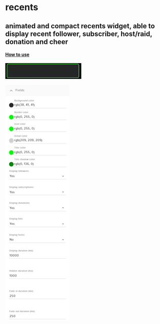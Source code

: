 # recents
## animated and compact recents widget, able to display recent follower, subscriber, host/raid, donation and cheer
#### [How to use](https://github.com/Yazaar/StreamElements-Widgets)

![preview of settings](https://raw.githubusercontent.com/Yazaar/StreamElements-Widgets/master/recents/images/preview.gif)

![preview of settings](https://raw.githubusercontent.com/Yazaar/StreamElements-Widgets/master/recents/images/settings_preview.jpg)
